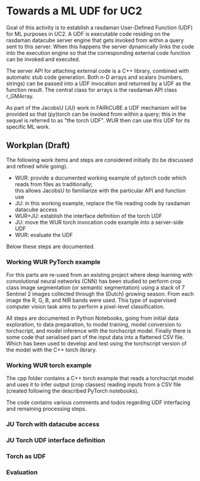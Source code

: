 # Towards a ML UDF for UC2


Goal of this activity is to establish a rasdaman User-Defined Function (UDF) for ML purposes in UC2. 
A UDF is executable code residing on the rasdaman datacube server engine that gets invoked from 
within a query sent to this server. When this happens the server dynamically links the code into
the execution engine so that the corresponding external code function can be invoked and executed.

The server API for attaching external code is a C++ library, combined with automatic stub code 
generation. Both n-D arrays and scalars (numbers, strings) can be passed into a UDF invocation and 
returned by a UDF as the function result. The central class for arrays is the rasdaman API class 
r_GMArray.

As part of the JacobsU (JU) work in FAIRiCUBE a UDF mechanism will be provided so that (py)torch can 
be invoked from within a query; this in the sequel is referred to as "the torch UDF". WUR then can 
use this UDF for its specific ML work.

## Workplan (Draft)

The following work items and steps are considered initially (to be discussed and refined while going).

- WUR: provide a documented working example of pytorch code which reads from files as traditionally;  
  this allows JacobsU to familiarize with the particular API and function use
- JU: in this working example, replace the file reading code by rasdaman datacube access
- WUR+JU: establish the interface definition of the torch UDF
- JU: move the WUR torch invocation code example into a server-side UDF
- WUR: evaluate the UDF

Below these steps are documented.

### Working WUR PyTorch example
For this parts are re-used from an existing project where deep learning with convolutional neural networks 
(CNN) has been studied to perform crop class image segmentation (or semantic segmentation) using a stack of
7 Sentinel 2 images collected through the (Dutch) growing season. From each image the R, G, B, and NIR bands
were used. This type of supervised computer vision task aims to perform a pixel-level classification.

All steps are documented in Python Notebooks, going from initial data exploration, to data preparation, to
model training, model conversion to torchscript, and model inference with the torchscript model. Finally
there is some code that serialised part of the input data into a flattened CSV file. Which has been used
to develop and test using the torchscript version of the model with the C++ torch library.

### Working WUR torch example
The cpp folder contains a C++ torch example that reads a torchscript model and uses it to infer output
(crop classes) reading inputs from a CSV file (created following the described PyTorch notebooks).

The code contains various comments and todos regarding UDF interfacing and remaining processing steps.

### JU Torch with datacube access

### JU Torch UDF interface definition

### Torch as UDF

### Evaluation

